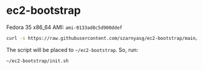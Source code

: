 # ec2-bootstrap

Fedora 35 x86_64 AMI: `ami-0133ad8c5d900ddef`

```bash
curl -s https://raw.githubusercontent.com/szarnyasg/ec2-bootstrap/main/bootstrap.sh | bash
```

The script will be placed to `~/ec2-bootstrap`. So, run:

```bash
~/ec2-bootstrap/init.sh
```
